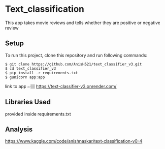 # Text_classification
This app takes movie reviews and tells whether they are positive or negative review

## Setup
To run this project, clone this repository and run following commands:

```
$ git clone https://github.com/AnisH521/text_classifier_v3.git
$ cd text_classifier_v3
$ pip install -r requirements.txt
$ gunicorn app:app
```

link to app 👉🏽
https://text-classifier-v3.onrender.com/

## Libraries Used
provided inside requirements.txt

## Analysis
https://www.kaggle.com/code/anishnaskar/text-classification-v0-4
